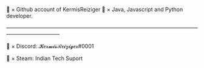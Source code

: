 🎡 × Github account of KermisReiziger
📝 × Java, Javascript and Python developer.

——————————————————————————————————————————————

💬 × Discord: 𝓚𝒆𝓻𝓶𝓲𝓼ℛ𝒆𝓲𝔃𝓲𝓰𝒆𝓻#0001

🍹 × Steam: Indian Tech Suport
